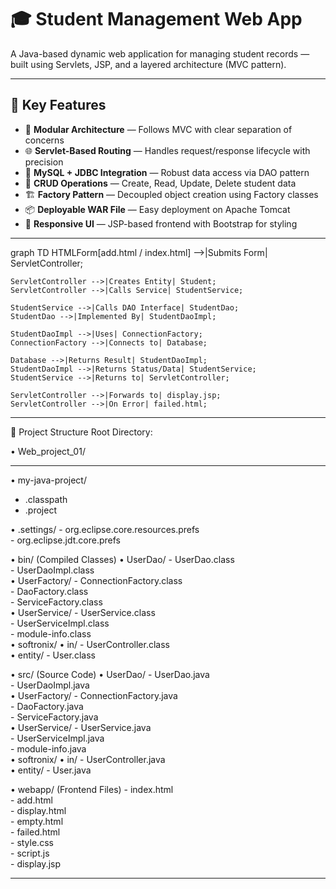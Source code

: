 # 🎓 Student Management Web App

A Java-based dynamic web application for managing student records — built using Servlets, JSP, and a layered architecture (MVC pattern).

---

## 🚀 Key Features

- 🧱 **Modular Architecture** — Follows MVC with clear separation of concerns  
- 🌐 **Servlet-Based Routing** — Handles request/response lifecycle with precision  
- 💾 **MySQL + JDBC Integration** — Robust data access via DAO pattern  
- 🔄 **CRUD Operations** — Create, Read, Update, Delete student data  
- 🏗️ **Factory Pattern** — Decoupled object creation using Factory classes  
- 📦 **Deployable WAR File** — Easy deployment on Apache Tomcat  
- 🎨 **Responsive UI** — JSP-based frontend with Bootstrap for styling

---

graph TD
    HTMLForm[add.html / index.html] -->|Submits Form| ServletController;

    ServletController -->|Creates Entity| Student;
    ServletController -->|Calls Service| StudentService;

    StudentService -->|Calls DAO Interface| StudentDao;
    StudentDao -->|Implemented By| StudentDaoImpl;

    StudentDaoImpl -->|Uses| ConnectionFactory;
    ConnectionFactory -->|Connects to| Database;

    Database -->|Returns Result| StudentDaoImpl;
    StudentDaoImpl -->|Returns Status/Data| StudentService;
    StudentService -->|Returns to| ServletController;

    ServletController -->|Forwards to| display.jsp;
    ServletController -->|On Error| failed.html;
    
---

🔹 Project Structure
Root Directory:

• Web_project_01/

---

• my-java-project/
   - .classpath  
   - .project  

   • .settings/
      - org.eclipse.core.resources.prefs  
      - org.eclipse.jdt.core.prefs  

   • bin/ (Compiled Classes)
      • UserDao/
         - UserDao.class  
         - UserDaoImpl.class  
      • UserFactory/
         - ConnectionFactory.class  
         - DaoFactory.class  
         - ServiceFactory.class  
      • UserService/
         - UserService.class  
         - UserServiceImpl.class  
      - module-info.class  
      • softronix/
         • in/
            - UserController.class  
            • entity/
               - User.class  

   • src/ (Source Code)
      • UserDao/
         - UserDao.java  
         - UserDaoImpl.java  
      • UserFactory/
         - ConnectionFactory.java  
         - DaoFactory.java  
         - ServiceFactory.java  
      • UserService/
         - UserService.java  
         - UserServiceImpl.java  
      - module-info.java  
      • softronix/
         • in/
            - UserController.java  
            • entity/
               - User.java  

   • webapp/ (Frontend Files)
      - index.html  
      - add.html  
      - display.html  
      - empty.html  
      - failed.html  
      - style.css  
      - script.js  
      - display.jsp  

---


